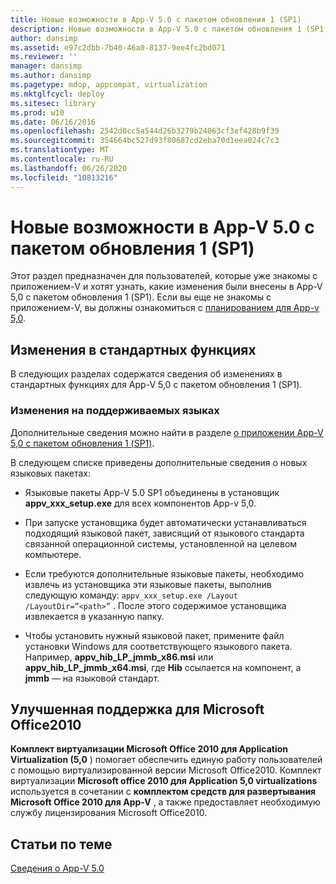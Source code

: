 ```yaml
---
title: Новые возможности в App-V 5.0 с пакетом обновления 1 (SP1)
description: Новые возможности в App-V 5.0 с пакетом обновления 1 (SP1)
author: dansimp
ms.assetid: e97c2dbb-7b40-46a0-8137-9ee4fc2bd071
ms.reviewer: ''
manager: dansimp
ms.author: dansimp
ms.pagetype: mdop, appcompat, virtualization
ms.mktglfcycl: deploy
ms.sitesec: library
ms.prod: w10
ms.date: 06/16/2016
ms.openlocfilehash: 2542d0cc5a544d26b3279b24063cf3ef428b9f39
ms.sourcegitcommit: 354664bc527d93f80687cd2eba70d1eea024c7c3
ms.translationtype: MT
ms.contentlocale: ru-RU
ms.lasthandoff: 06/26/2020
ms.locfileid: "10813216"
---
```

# Новые возможности в App-V 5.0 с пакетом обновления 1 (SP1)


Этот раздел предназначен для пользователей, которые уже знакомы с приложением-V и хотят узнать, какие изменения были внесены в App-V 5,0 с пакетом обновления 1 (SP1). Если вы еще не знакомы с приложением-V, вы должны ознакомиться с [планированием для App-v 5,0](planning-for-app-v-50-rc.md).

## Изменения в стандартных функциях


В следующих разделах содержатся сведения об изменениях в стандартных функциях для App-V 5,0 с пакетом обновления 1 (SP1).

### Изменения на поддерживаемых языках

Дополнительные сведения можно найти в разделе [о приложении App-V 5,0 с пакетом обновления 1 (SP1)](about-app-v-50-sp1.md).

В следующем списке приведены дополнительные сведения о новых языковых пакетах:

-   Языковые пакеты App-V 5.0 SP1 объединены в установщик **appv\_xxx\_setup.exe** для всех компонентов App-v 5,0.

-   При запуске установщика будет автоматически устанавливаться подходящий языковой пакет, зависящий от языкового стандарта связанной операционной системы, установленной на целевом компьютере.

-   Если требуются дополнительные языковые пакеты, необходимо извлечь из установщика эти языковые пакеты, выполнив следующую команду: `appv_xxx_setup.exe /Layout /LayoutDir=”<path>”` . После этого содержимое установщика извлекается в указанную папку.

-   Чтобы установить нужный языковой пакет, примените файл установки Windows для соответствующего языкового пакета. Например, **appv\_hib\_LP\_jmmb\_x86.msi** или **appv\_hib\_LP\_jmmb\_x64.msi**, где **Hib** ссылается на компонент, а **jmmb** — на языковой стандарт.

## Улучшенная поддержка для Microsoft Office2010


**Комплект виртуализации Microsoft Office 2010 для Application Virtualization (5,0** ) помогает обеспечить единую работу пользователей с помощью виртуализированной версии Microsoft Office2010. Комплект виртуализации **Microsoft office 2010 для Application 5,0 virtualizations** используется в сочетании с **комплектом средств для развертывания Microsoft Office 2010 для App-V** , а также предоставляет необходимую службу лицензирования Microsoft Office2010.






## Статьи по теме


[Сведения о App-V 5.0](about-app-v-50.md)

 

 






